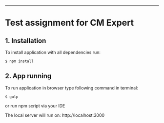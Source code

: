 ---

# Test assignment for CM Expert

## 1. Installation

To install application with all dependencies run:

```
$ npm install
```

## 2. App running

To run application in browser type following command in terminal:

```
$ gulp
```

or run npm script via your IDE

The local server will run on: http://localhost:3000
